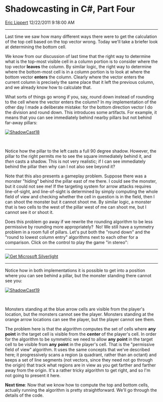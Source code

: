 <div id="page">

# Shadowcasting in C\#, Part Four

[Eric Lippert](https://social.msdn.microsoft.com/profile/Eric%20Lippert) 12/22/2011 9:18:00 AM

-----

<div id="content">

<div class="mine">

Last time we saw how many different ways there were to get the calculation of the top cell based on the top vector wrong. Today we'll take a briefer look at determining the bottom cell.

We know from our discussion of last time that the right way to determine what is the top-most visible cell in a column portion is to consider where the top vector **leaves** the column. By similar logic, the right way to determine where the bottom-most cell is in a column portion is to look at where the bottom vector **enters** the column. Clearly where the vector enters the current column is precisely the same place that it left the previous column, and we already know how to calculate that.

What sorts of things go wrong if you, say, round down instead of rounding to the cell where the vector enters the column? In my implementation of the other day I made a deliberate mistake: for the bottom direction vector I do the division and round down. This introduces some artifacts. For example, it means that you can see immediately behind nearby pillars but not behind far-away pillars:

[![ShadowCast18](https://msdnshared.blob.core.windows.net/media/MSDNBlogsFS/prod.evol.blogs.msdn.com/CommunityServer.Blogs.Components.WeblogFiles/00/00/00/29/89/metablogapi/7853.ShadowCast18_thumb.png "ShadowCast18")](https://msdnshared.blob.core.windows.net/media/MSDNBlogsFS/prod.evol.blogs.msdn.com/CommunityServer.Blogs.Components.WeblogFiles/00/00/00/29/89/metablogapi/6765.ShadowCast18_2.png)

 

Notice how the pillar to the left casts a full 90 degree shadow. However, the pillar to the right permits me to see the square immediately behind it, and *then* casts a shadow. This is not very realistic; if I can see immediately behind the pillar then why can I not also see beyond it?

Note that this also presents a gameplay problem. Suppose there was a monster "hiding" behind the pillar east of me there. I could see the monster, but it could not see me\! If the targeting system for arrow attacks requires line-of-sight, and line-of-sight is determined by simply computing the whole field of view and checking whether the cell in question is in the field, then I can shoot the monster but it cannot shoot me. By similar logic, a monster that is two cells to the west of the pillar west of me can shoot me, but I cannot see it or shoot it.

Does this problem go away if we rewrite the rounding algorithm to be less permissive by rounding more appropriately?  No\! We still have a symmetry problem in a room full of pillars. Let's put both the "round down" and the "round to lowest column entry" algorithms next to each other for a comparison. Click on the control to play the game "in stereo":

-----

[![Get Microsoft Silverlight](http://go.microsoft.com/fwlink/?LinkId=161376)](http://go.microsoft.com/fwlink/?LinkID=149156&v=4.0.50826.0)

-----

Notice how in both implementations it is possible to get into a position where you can see behind a pillar, but the monster standing there cannot see you:

[![ShadowCast19](https://msdnshared.blob.core.windows.net/media/MSDNBlogsFS/prod.evol.blogs.msdn.com/CommunityServer.Blogs.Components.WeblogFiles/00/00/00/29/89/metablogapi/5582.ShadowCast19_thumb_1.png "ShadowCast19")](https://msdnshared.blob.core.windows.net/media/MSDNBlogsFS/prod.evol.blogs.msdn.com/CommunityServer.Blogs.Components.WeblogFiles/00/00/00/29/89/metablogapi/2437.ShadowCast19_4.png)

 

Monsters standing at the blue arrow cells are visible from the player's location, but the monsters cannot see the player. Monsters standing at the orange arrow locations can see the player, but the player cannot see them.

The problem here is that the algorithm computes the set of cells where **any** **point** in the target cell is visible from the **center** of the player's cell. In order for the algorithm to be symmetric we need to allow **any** **point** in the target cell to be visible from **any** **point** in the player's cell. That is the "permissive field of view" algorithm. It uses the same concepts that we've described here; it progressively scans a region (a quadrant, rather than an octant) and keeps a set of line segments (not vectors, since they need not go through the origin) that track what regions are in view as you get farther and farther away from the origin. It's a rather tricky algorithm to get right, and so I'm not going to present it here.

**Next time**: Now that we know how to compute the top and bottom cells, actually running the algorithm is pretty straightforward. We'll go through the details of the code.

</div>

</div>

</div>

